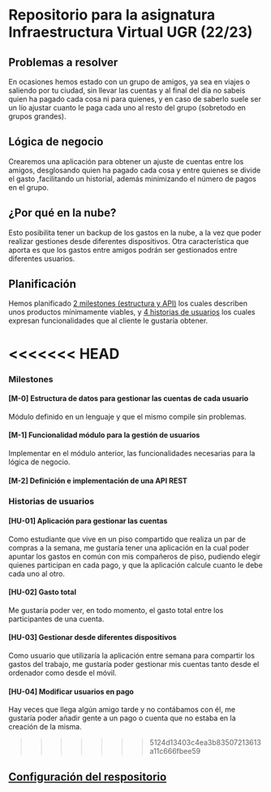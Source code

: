 # Repositorio para la asignatura Infraestructura Virtual UGR (22/23)

## Problemas a resolver
En ocasiones hemos estado con un grupo de amigos, ya sea en viajes o saliendo por tu ciudad, sin llevar las cuentas y al final del día no sabeis quien ha pagado cada cosa ni para quienes, y en caso de saberlo suele ser un lío ajustar cuanto le paga cada uno al resto del grupo (sobretodo en grupos grandes).

## Lógica de negocio
Crearemos una aplicación para obtener un ajuste de cuentas entre los amigos, desglosando quien ha pagado cada cosa y entre quienes se divide el gasto ,facilitando un historial, además minimizando el número de pagos en el grupo.

## ¿Por qué en la nube?
Esto posibilita tener un backup de los gastos en la nube, a la vez que poder realizar gestiones desde diferentes dispositivos. Otra característica que aporta es que los gastos entre amigos podrán ser gestionados entre diferentes usuarios.

## Planificación
Hemos planificado [2 milestones (estructura y API)](https://github.com/marcosrmartin/PerroAndaluz/milestones) los cuales describen unos productos mínimamente viables, y [4 historias de usuarios](https://github.com/marcosrmartin/PerroAndaluz/issues) los cuales expresan funcionalidades que al cliente le gustaría obtener.

<<<<<<< HEAD
=======
### Milestones
#### [M-0] Estructura de datos para gestionar las cuentas de cada usuario
Módulo definido en un lenguaje y que el mismo compile sin problemas.

#### [M-1] Funcionalidad módulo para la gestión de usuarios
Implementar en el módulo anterior, las funcionalidades necesarias para la lógica de negocio.

#### [M-2] Definición e implementación de una API REST

### Historias de usuarios
#### [HU-01] Aplicación para gestionar las cuentas
Como estudiante que vive en un piso compartido que realiza un par de compras a la semana, me gustaría tener una aplicación en la cual poder apuntar los gastos en común con mis compañeros de piso, pudiendo elegir quienes participan en cada pago, y que la aplicación calcule cuanto le debe cada uno al otro.

#### [HU-02] Gasto total
Me gustaría poder ver, en todo momento, el gasto total entre los participantes de una cuenta.

#### [HU-03] Gestionar desde diferentes dispositivos
Como usuario que utilizaría la aplicación entre semana para compartir los gastos del trabajo, me gustaría poder gestionar mis cuentas tanto desde el ordenador como desde el móvil.

#### [HU-04] Modificar usuarios en pago
Hay veces que llega algún amigo tarde y no contábamos con él, me gustaría poder añadir gente a un pago o cuenta que no estaba en la creación de la misma.

>>>>>>> 5124d13403c4ea3b83507213613a11c666fbee59
## [Configuración del respositorio](https://github.com/marcosrmartin/PerroAndaluz/tree/Objetivo-0/docs/readme.md)
